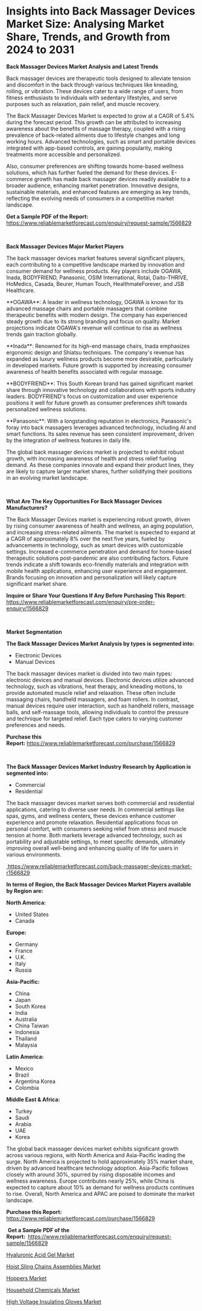 <p><h1>Insights into Back Massager Devices Market Size: Analysing Market Share, Trends, and Growth from 2024 to 2031</h1></p><p><strong>Back Massager Devices Market Analysis and Latest Trends</strong></p>
<p><p>Back massager devices are therapeutic tools designed to alleviate tension and discomfort in the back through various techniques like kneading, rolling, or vibration. These devices cater to a wide range of users, from fitness enthusiasts to individuals with sedentary lifestyles, and serve purposes such as relaxation, pain relief, and muscle recovery.</p><p>The Back Massager Devices Market is expected to grow at a CAGR of 5.4% during the forecast period. This growth can be attributed to increasing awareness about the benefits of massage therapy, coupled with a rising prevalence of back-related ailments due to lifestyle changes and long working hours. Advanced technologies, such as smart and portable devices integrated with app-based controls, are gaining popularity, making treatments more accessible and personalized.</p><p>Also, consumer preferences are shifting towards home-based wellness solutions, which has further fueled the demand for these devices. E-commerce growth has made back massager devices readily available to a broader audience, enhancing market penetration. Innovative designs, sustainable materials, and enhanced features are emerging as key trends, reflecting the evolving needs of consumers in a competitive market landscape.</p></p>
<p><strong>Get a Sample PDF of the Report:&nbsp;</strong> <a href="https://www.reliablemarketforecast.com/enquiry/request-sample/1566829?utm_campaign=1110&utm_medium=2&utm_source=Github&utm_content=ia&utm_term=16122024&utm_id=back-massager-devices">https://www.reliablemarketforecast.com/enquiry/request-sample/1566829</a></p>
<p>&nbsp;</p>
<p><strong>Back Massager Devices Major Market Players</strong></p>
<p><p>The back massager devices market features several significant players, each contributing to a competitive landscape marked by innovation and consumer demand for wellness products. Key players include OGAWA, Inada, BODYFRIEND, Panasonic, OSIM International, Rotai, Daito-THRIVE, HoMedics, Casada, Beurer, Human Touch, HealthmateForever, and JSB Healthcare.</p><p>**OGAWA**: A leader in wellness technology, OGAWA is known for its advanced massage chairs and portable massagers that combine therapeutic benefits with modern design. The company has experienced steady growth due to its strong branding and focus on quality. Market projections indicate OGAWA's revenue will continue to rise as wellness trends gain traction globally.</p><p>**Inada**: Renowned for its high-end massage chairs, Inada emphasizes ergonomic design and Shiatsu techniques. The company's revenue has expanded as luxury wellness products become more desirable, particularly in developed markets. Future growth is supported by increasing consumer awareness of health benefits associated with regular massage.</p><p>**BODYFRIEND**: This South Korean brand has gained significant market share through innovative technology and collaborations with sports industry leaders. BODYFRIEND's focus on customization and user experience positions it well for future growth as consumer preferences shift towards personalized wellness solutions.</p><p>**Panasonic**: With a longstanding reputation in electronics, Panasonic's foray into back massagers leverages advanced technology, including AI and smart functions. Its sales revenue has seen consistent improvement, driven by the integration of wellness features in daily life.</p><p>The global back massager devices market is projected to exhibit robust growth, with increasing awareness of health and stress relief fueling demand. As these companies innovate and expand their product lines, they are likely to capture larger market shares, further solidifying their positions in an evolving market landscape.</p></p>
<p>&nbsp;</p>
<p><strong>What Are The Key Opportunities For Back Massager Devices Manufacturers?</strong></p>
<p><p>The Back Massager Devices market is experiencing robust growth, driven by rising consumer awareness of health and wellness, an aging population, and increasing stress-related ailments. The market is expected to expand at a CAGR of approximately 8% over the next five years, fueled by advancements in technology, such as smart devices with customizable settings. Increased e-commerce penetration and demand for home-based therapeutic solutions post-pandemic are also contributing factors. Future trends indicate a shift towards eco-friendly materials and integration with mobile health applications, enhancing user experience and engagement. Brands focusing on innovation and personalization will likely capture significant market share.</p></p>
<p><strong>Inquire or Share Your Questions If Any Before Purchasing This Report:</strong> <a href="https://www.reliablemarketforecast.com/enquiry/pre-order-enquiry/1566829?utm_campaign=1110&utm_medium=2&utm_source=Github&utm_content=ia&utm_term=16122024&utm_id=back-massager-devices">https://www.reliablemarketforecast.com/enquiry/pre-order-enquiry/1566829</a></p>
<p>&nbsp;</p>
<p><strong>Market Segmentation</strong></p>
<p><strong>The Back Massager Devices Market Analysis by types is segmented into:</strong></p>
<p><ul><li>Electronic Devices</li><li>Manual Devices</li></ul></p>
<p><p>The back massager devices market is divided into two main types: electronic devices and manual devices. Electronic devices utilize advanced technology, such as vibrations, heat therapy, and kneading motions, to provide automated muscle relief and relaxation. These often include massaging chairs, handheld massagers, and foam rollers. In contrast, manual devices require user interaction, such as handheld rollers, massage balls, and self-massage tools, allowing individuals to control the pressure and technique for targeted relief. Each type caters to varying customer preferences and needs.</p></p>
<p><strong>Purchase this Report:&nbsp;</strong><a href="https://www.reliablemarketforecast.com/purchase/1566829?utm_campaign=1110&utm_medium=2&utm_source=Github&utm_content=ia&utm_term=16122024&utm_id=back-massager-devices">https://www.reliablemarketforecast.com/purchase/1566829</a></p>
<p>&nbsp;</p>
<p><strong>The Back Massager Devices Market Industry Research by Application is segmented into:</strong></p>
<p><ul><li>Commercial</li><li>Residential</li></ul></p>
<p><p>The back massager devices market serves both commercial and residential applications, catering to diverse user needs. In commercial settings like spas, gyms, and wellness centers, these devices enhance customer experience and promote relaxation. Residential applications focus on personal comfort, with consumers seeking relief from stress and muscle tension at home. Both markets leverage advanced technology, such as portability and adjustable settings, to meet specific demands, ultimately improving overall well-being and enhancing quality of life for users in various environments.</p></p>
<p><a href="https://www.reliablemarketforecast.com/back-massager-devices-market-r1566829?utm_campaign=1110&utm_medium=2&utm_source=Github&utm_content=ia&utm_term=16122024&utm_id=back-massager-devices">&nbsp;https://www.reliablemarketforecast.com/back-massager-devices-market-r1566829</a></p>
<p><strong>In terms of Region, the Back Massager Devices Market Players available by Region are:</strong></p>
<p>
    <p> <strong> North America: </strong>
        <ul>
            <li>United States</li>
            <li>Canada</li>
        </ul>
        </p> 
    <p> <strong> Europe: </strong>
        <ul>
            <li>Germany</li>
            <li>France</li>
            <li>U.K.</li>
            <li>Italy</li>
            <li>Russia</li>
        </ul>
        </p> 
    <p> <strong> Asia-Pacific: </strong>
        <ul>
            <li>China</li>
            <li>Japan</li>
            <li>South Korea</li>
            <li>India</li>
            <li>Australia</li>
            <li>China Taiwan</li>
            <li>Indonesia</li>
            <li>Thailand</li>
            <li>Malaysia</li>
        </ul>
        </p> 
    <p> <strong> Latin America: </strong>
        <ul>
            <li>Mexico</li>
            <li>Brazil</li>
            <li>Argentina Korea</li>
            <li>Colombia</li>
        </ul>
        </p> 
    <p> <strong> Middle East & Africa: </strong>
        <ul>
            <li>Turkey</li>
            <li>Saudi</li>
            <li>Arabia</li>
            <li>UAE</li>
            <li>Korea</li>
        </ul>
    </p>
    </p>
<p><p>The global back massager devices market exhibits significant growth across various regions, with North America and Asia-Pacific leading the surge. North America is projected to hold approximately 35% market share, driven by advanced healthcare technology adoption. Asia-Pacific follows closely with around 30%, spurred by rising disposable incomes and wellness awareness. Europe contributes nearly 25%, while China is expected to capture about 10% as demand for wellness products continues to rise. Overall, North America and APAC are poised to dominate the market landscape.</p></p>
<p><strong>Purchase this Report: </strong><a href="https://www.reliablemarketforecast.com/purchase/1566829?utm_campaign=1110&utm_medium=2&utm_source=Github&utm_content=ia&utm_term=16122024&utm_id=back-massager-devices">https://www.reliablemarketforecast.com/purchase/1566829</a></p>
<p>&nbsp;<strong>Get a Sample PDF of the Report:&nbsp;&nbsp;</strong><a href="https://www.reliablemarketforecast.com/enquiry/request-sample/1566829?utm_campaign=1110&utm_medium=2&utm_source=Github&utm_content=ia&utm_term=16122024&utm_id=back-massager-devices">https://www.reliablemarketforecast.com/enquiry/request-sample/1566829</a></p>
<p><strong></strong></p>
<p><p><a href="https://www.linkedin.com/pulse/unveiling-market-trends-global-hyaluronic-acid-gel-growth-regional-utvgc?utm_campaign=1110&utm_medium=2&utm_source=Github&utm_content=ia&utm_term=16122024&utm_id=back-massager-devices">Hyaluronic Acid Gel Market</a></p><p><a href="https://www.linkedin.com/pulse/market-demand-revenue-analysis-hoist-sling-chains-assemblies-jbhuc?utm_campaign=1110&utm_medium=2&utm_source=Github&utm_content=ia&utm_term=16122024&utm_id=back-massager-devices">Hoist Sling Chains Assemblies Market</a></p><p><a href="https://www.linkedin.com/pulse/accurate-data-hoppers-market-size-share-volume-growth-trajectories-2ecrc?utm_campaign=1110&utm_medium=2&utm_source=Github&utm_content=ia&utm_term=16122024&utm_id=back-massager-devices">Hoppers Market</a></p><p><a href="https://www.linkedin.com/pulse/64-cagr-forecast-forthe-household-chemicals-marketfrom-9ykvc?utm_campaign=1110&utm_medium=2&utm_source=Github&utm_content=ia&utm_term=16122024&utm_id=back-massager-devices">Household Chemicals Market</a></p><p><a href="https://www.linkedin.com/pulse/high-voltage-insulating-gloves-market-insights-encompass-avakc?utm_campaign=1110&utm_medium=2&utm_source=Github&utm_content=ia&utm_term=16122024&utm_id=back-massager-devices">High Voltage Insulating Gloves Market</a></p></p>